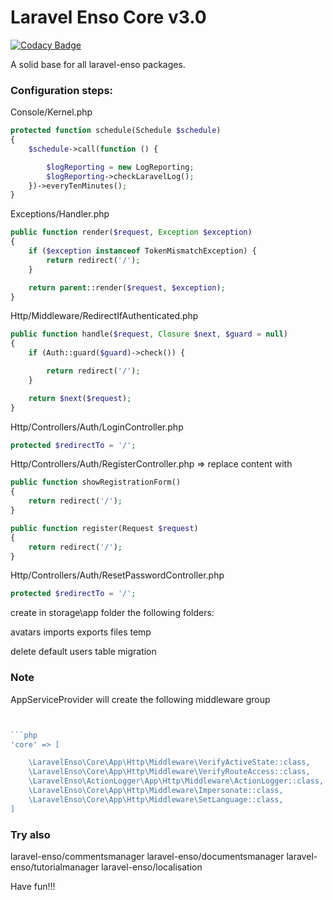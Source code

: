 # Laravel Enso Core v3.0
[![Codacy Badge](https://api.codacy.com/project/badge/Grade/ba5e8fe6e1dc427590d9bad7721ca037)](https://www.codacy.com/app/laravel-enso/Core?utm_source=github.com&amp;utm_medium=referral&amp;utm_content=laravel-enso/Core&amp;utm_campaign=Badge_Grade)

A solid base for all laravel-enso packages.

### Configuration steps:

Console/Kernel.php

```php
protected function schedule(Schedule $schedule)
{
    $schedule->call(function () {

        $logReporting = new LogReporting;
        $logReporting->checkLaravelLog();
    })->everyTenMinutes();
}
```

Exceptions/Handler.php

```php
public function render($request, Exception $exception)
{
    if ($exception instanceof TokenMismatchException) {
        return redirect('/');
    }

    return parent::render($request, $exception);
}
```

Http/Middleware/RedirectIfAuthenticated.php

```php
public function handle($request, Closure $next, $guard = null)
{
    if (Auth::guard($guard)->check()) {

        return redirect('/');
    }

    return $next($request);
}

```

Http/Controllers/Auth/LoginController.php

```php
protected $redirectTo = '/';
```

Http/Controllers/Auth/RegisterController.php => replace content with

```php
public function showRegistrationForm()
{
    return redirect('/');
}

public function register(Request $request)
{
    return redirect('/');
}
```

Http/Controllers/Auth/ResetPasswordController.php

```php
protected $redirectTo = '/';
```

create in storage\app folder the following folders:

avatars
imports
exports
files
temp

delete default users table migration

### Note

AppServiceProvider will create the following middleware group

```php


```php
'core' => [

    \LaravelEnso\Core\App\Http\Middleware\VerifyActiveState::class,
    \LaravelEnso\Core\App\Http\Middleware\VerifyRouteAccess::class,
    \LaravelEnso\ActionLogger\App\Http\Middleware\ActionLogger::class,
    \LaravelEnso\Core\App\Http\Middleware\Impersonate::class,
    \LaravelEnso\Core\App\Http\Middleware\SetLanguage::class,
]
```

### Try also

laravel-enso/commentsmanager
laravel-enso/documentsmanager
laravel-enso/tutorialmanager
laravel-enso/localisation

Have fun!!!
